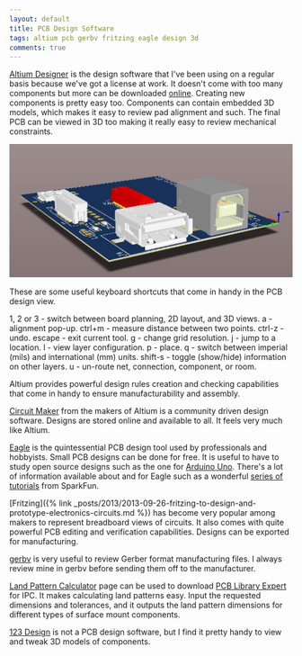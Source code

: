 ```yaml
---
layout: default
title: PCB Design Software
tags: altium pcb gerbv fritzing eagle design 3d
comments: true
---
```


[Altium Designer](http://www.altium.com/altium-designer/) is the design software that I've been using on a regular basis because we've got a license at work. It doesn't come with too many components but more can be downloaded [online](https://designcontent.live.altium.com/). Creating new components is pretty easy too. Components can contain embedded 3D models, which makes it easy to review pad alignment and such. The final PCB can be viewed in 3D too making it really easy to review mechanical constraints.

![3D View in Altium Designer](/assets/img/altium-fixture-3d.png)

These are some useful keyboard shortcuts that come in handy in the PCB design view.

1, 2 or 3 - switch between board planning, 2D layout, and 3D views.
a - alignment pop-up.
ctrl+m - measure distance between two points.
ctrl-z - undo.
escape - exit current tool.
g - change grid resolution.
j - jump to a location.
l - view layer configuration.
p - place.
q - switch between imperial (mils) and international (mm) units.
shift-s - toggle (show/hide) information on other layers.
u - un-route net, connection, component, or room.

Altium provides powerful design rules creation and checking capabilities that come in handy to ensure manufacturability and assembly.

[Circuit Maker](http://circuitmaker.com/) from the makers of Altium is a community driven design software. Designs are stored online and available to all. It feels very much like Altium.

[Eagle](https://cadsoft.io/) is the quintessential PCB design tool used by professionals and hobbyists. Small PCB designs can be done for free. It is useful to have to study open source designs such as the one for [Arduino Uno](https://www.arduino.cc/en/Main/ArduinoBoardUno). There's a lot of information available about and for Eagle such as a wonderful [series of tutorials](https://learn.sparkfun.com/tutorials/how-to-install-and-setup-eagle) from SparkFun.

[Fritzing]({% link _posts/2013/2013-09-26-fritzing-to-design-and-prototype-electronics-circuits.md %}) has become very popular among makers to represent breadboard views of circuits. It also comes with quite powerful PCB editing and verification capabilities. Designs can be exported for manufacturing.

[gerbv](http://gerbv.geda-project.org/) is very useful to review Gerber format manufacturing files. I always review mine in gerbv before sending them off to the manufacturer.

[Land Pattern Calculator](http://www.ipc.org/ContentPage.aspx?pageid=Land-Pattern-Calculator) page can be used to download [PCB Library Expert](http://www.pcblibraries.com/LibraryExpert/) for IPC. It makes calculating land patterns easy. Input the requested dimensions and tolerances, and it outputs the land pattern dimensions for different types of surface mount components.

[123 Design](http://www.123dapp.com/design) is not a PCB design software, but I find it pretty handy to view and tweak 3D models of components.
